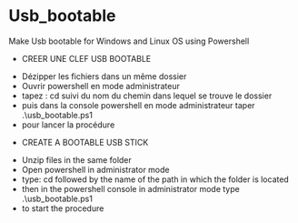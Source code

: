 # Usb_bootable
Make Usb bootable for Windows and Linux OS using Powershell


* CREER UNE CLEF USB BOOTABLE

- Dézipper les fichiers dans un même dossier
- Ouvrir powershell en mode administrateur
- tapez : cd suivi du nom du chemin dans lequel se trouve le dossier
- puis dans la console powershell en mode administrateur taper .\usb_bootable.ps1
-  pour lancer la procédure

* CREATE A BOOTABLE USB STICK

- Unzip files in the same folder
- Open powershell in administrator mode
- type: cd followed by the name of the path in which the folder is located
- then in the powershell console in administrator mode type .\usb_bootable.ps1
-  to start the procedure
